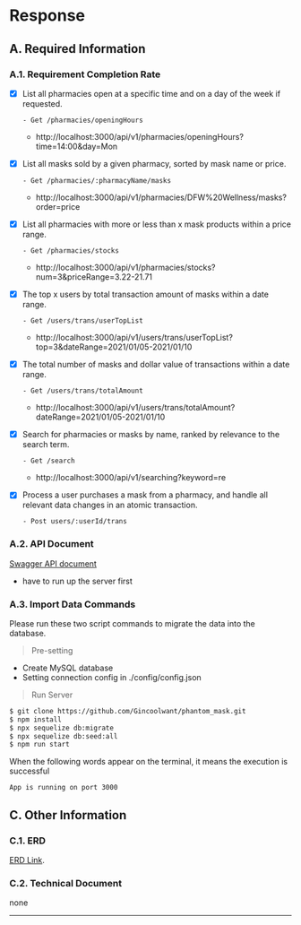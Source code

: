 # Response
## A. Required Information
### A.1. Requirement Completion Rate
- [x] List all pharmacies open at a specific time and on a day of the week if requested.
  ```
  - Get /pharmacies/openingHours
  ```
  - http://localhost:3000/api/v1/pharmacies/openingHours?time=14:00&day=Mon
- [x] List all masks sold by a given pharmacy, sorted by mask name or price.

  ```
  - Get /pharmacies/:pharmacyName/masks
  ```
  - http://localhost:3000/api/v1/pharmacies/DFW%20Wellness/masks?order=price
- [x] List all pharmacies with more or less than x mask products within a price range.
  ```
  - Get /pharmacies/stocks
  ```
  - http://localhost:3000/api/v1/pharmacies/stocks?num=3&priceRange=3.22-21.71
- [x] The top x users by total transaction amount of masks within a date range.
  ```
  - Get /users/trans/userTopList
  ```
  - http://localhost:3000/api/v1/users/trans/userTopList?top=3&dateRange=2021/01/05-2021/01/10
- [x] The total number of masks and dollar value of transactions within a date range.
  ```
  - Get /users/trans/totalAmount
  ```
  - http://localhost:3000/api/v1/users/trans/totalAmount?dateRange=2021/01/05-2021/01/10
- [x] Search for pharmacies or masks by name, ranked by relevance to the search term.
  ```
  - Get /search
  ```
  - http://localhost:3000/api/v1/searching?keyword=re
- [x] Process a user purchases a mask from a pharmacy, and handle all relevant data changes in an atomic transaction.
  ```
  - Post users/:userId/trans
  ```
### A.2. API Document
[Swagger API document](http://localhost:3000/api-docs/)
 - have to run up the server first
### A.3. Import Data Commands
Please run these two script commands to migrate the data into the database.
  > Pre-setting
  - Create MySQL database
  - Setting connection config in ./config/config.json
> Run Server
```bash
$ git clone https://github.com/Gincoolwant/phantom_mask.git
$ npm install
$ npx sequelize db:migrate
$ npx sequelize db:seed:all
$ npm run start
```
 When the following words appear on the terminal, it means the execution is successful
 ```
 App is running on port 3000
 ```
## C. Other Information

### C.1. ERD

[ERD Link](https://drawsql.app/teams/kdan/diagrams/kdan).

### C.2. Technical Document
none

- --

